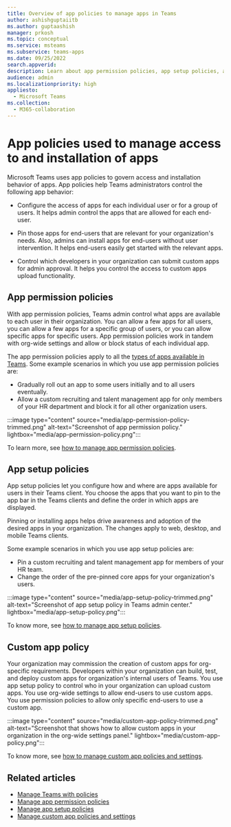 ```yaml
---
title: Overview of app policies to manage apps in Teams
author: ashishguptaiitb
ms.author: guptaashish
manager: prkosh
ms.topic: conceptual
ms.service: msteams
ms.subservice: teams-apps
ms.date: 09/25/2022
search.appverid: 
description: Learn about app permission policies, app setup policies, and custom app policies used to manage apps in Microsoft Teams.
audience: admin
ms.localizationpriority: high
appliesto: 
  - Microsoft Teams
ms.collection: 
  - M365-collaboration
---
```


# App policies used to manage access to and installation of apps

Microsoft Teams uses app policies to govern access and installation behavior of apps. App policies help Teams administrators control the following app behavior:

* Configure the access of apps for each individual user or for a group of users. It helps admin control the apps that are allowed for each end-user.

* Pin those apps for end-users that are relevant for your organization's needs. Also, admins can install apps for end-users without user intervention. It helps end-users easily get started with the relevant apps.

* Control which developers in your organization can submit custom apps for admin approval. It helps you control the access to custom apps upload functionality.

## App permission policies

With app permission policies, Teams admin control what apps are available to each user in their organization. You can allow a few apps for all users, you can allow a few apps for a specific group of users, or you can allow specific apps for specific users. App permission policies work in tandem with org-wide settings and allow or block status of each individual app.

The app permission policies apply to all the [types of apps available in Teams](deploy-apps-microsoft-teams-landing-page.md). Some example scenarios in which you use app permission policies are:

* Gradually roll out an app to some users initially and to all users eventually.
* Allow a custom recruiting and talent management app for only members of your HR department and block it for all other organization users.

:::image type="content" source="media/app-permission-policy-trimmed.png" alt-text="Screenshot of app permission policy." lightbox="media/app-permission-policy.png":::

To learn more, see [how to manage app permission policies](teams-app-permission-policies.md).

## App setup policies

App setup policies let you configure how and where are apps available for users in their Teams client. You choose the apps that you want to pin to the app bar in the Teams clients and define the order in which apps are displayed.

Pinning or installing apps helps drive awareness and adoption of the desired apps in your organization. The changes apply to web, desktop, and mobile Teams clients.

Some example scenarios in which you use app setup policies are:

* Pin a custom recruiting and talent management app for members of your HR team.
* Change the order of the pre-pinned core apps for your organization's users.

:::image type="content" source="media/app-setup-policy-trimmed.png" alt-text="Screenshot of app setup policy in Teams admin center." lightbox="media/app-setup-policy.png":::

To know more, see [how to manage app setup policies](teams-app-setup-policies.md).

## Custom app policy

Your organization may commission the creation of custom apps for org-specific requirements. Developers within your organization can build, test, and deploy custom apps for organization's internal users of Teams. You use app setup policy to control who in your organization can upload custom apps. You use org-wide settings to allow end-users to use custom apps. You use permission policies to allow only specific end-users to use a custom app.

:::image type="content" source="media/custom-app-policy-trimmed.png" alt-text="Screenshot that shows how to allow custom apps in your organization in the org-wide settings panel." lightbox="media/custom-app-policy.png":::

To know more, see [how to manage custom app policies and settings](teams-custom-app-policies-and-settings.md).

## Related articles

* [Manage Teams with policies](manage-teams-with-policies.md)
* [Manage app permission policies](teams-app-permission-policies.md)
* [Manage app setup policies](teams-app-setup-policies.md)
* [Manage custom app policies and settings](teams-custom-app-policies-and-settings.md)
